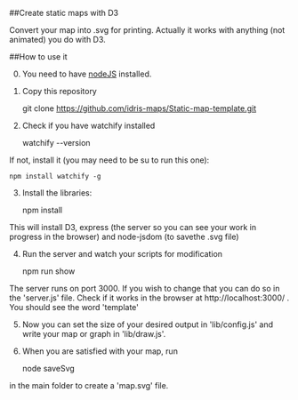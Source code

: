##Create static maps with D3

Convert your map into .svg for printing. Actually it works with anything (not animated) you do with D3.

##How to use it

0. You need to have [nodeJS](https://nodejs.org) installed. 

1. Copy this repository

    git clone https://github.com/idris-maps/Static-map-template.git

2. Check if you have watchify installed

    watchify --version

If not, install it (you may need to be su to run this one):

    npm install watchify -g

3. Install the libraries:

    npm install

This will install D3, express (the server so you can see your work in progress in the browser) and node-jsdom (to savethe .svg file)

4. Run the server and watch your scripts for modification

    npm run show

The server runs on port 3000. If you wish to change that you can do so in the 'server.js' file. Check if it works in the browser at http://localhost:3000/ . You should see the word 'template' 

5. Now you can set the size of your desired output in 'lib/config.js' and write your map or graph in 'lib/draw.js'.

6. When you are satisfied with your map, run

    node saveSvg

in the main folder to create a 'map.svg' file.

	
